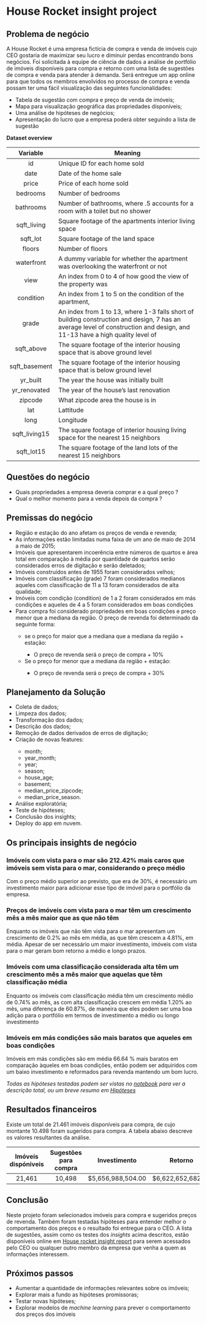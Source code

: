 # House Rocket insight project


## Problema de negócio

A House Rocket é uma empresa fictícia de compra e venda de imóveis cujo CEO gostaria de maximizar seu lucro e diminuir perdas encontrando bons negócios. Foi solicitada à equipe de ciência de dados a análise de portfólio de imóveis disponíveis para compra e retorno com uma lista de sugestões de compra e venda para atender à demanda. Será entregue um app online para que todos os membros envolvidos no processo de compra e venda possam ter uma fácil visualização das seguintes funcionalidades: 

<ul>
<li>Tabela de sugestão com compra e preço de venda de imóveis;</li>
<li>Mapa para visualização geográfica das propriedades disponíveis;</li>
<li>Uma análise de hipóteses de negócios;</li>
<li>Apresentação do lucro que a empresa poderá obter seguindo a lista de sugestão</li>
</ul>



**Dataset overview**


| **Variable** | **Meaning** |
|:----------:|---------|
|id        |Unique ID for each home sold|
|date|Date of the home sale |
|price| Price of each home sold |
|bedrooms| Number of bedrooms |
|bathrooms| Number of bathrooms, where .5 accounts for a room with a toilet but no shower |
|sqft_living| Square footage of the apartments interior living space |
|sqft_lot| Square footage of the land space |
|floors |Number of floors |
|waterfront |A dummy variable for whether the apartment was overlooking the waterfront or not |
|view |An index from 0 to 4 of how good the view of the property was |
|condition |An index from 1 to 5 on the condition of the apartment, |
|grade |An index from 1 to 13, where 1-3 falls short of building construction and design, 7 has an average level of construction and design, and 11-13 have a high quality level of |construction and design. |
|sqft_above |The square footage of the interior housing space that is above ground level |
|sqft_basement |The square footage of the interior housing space that is below ground level |
|yr_built |The year the house was initially built |
|yr_renovated |The year of the house’s last renovation |
|zipcode | What zipcode area the house is in |
|lat |Lattitude |
|long |Longitude |
|sqft_living15 |The square footage of interior housing living space for the nearest 15 neighbors |
|sqft_lot15 |The square footage of the land lots of the nearest 15 neighbors |



##  Questões do negócio

<ul>
<li>Quais propriedades a empresa deveria comprar e a qual preço ?
</li>
<li>Qual o melhor momento para a venda depois da compra ?
</li>
</ul>

##  Premissas do negócio

<ul>
<li>Região e estação do ano afetam os preços de venda e revenda;
</li>
<li>As informações estão limitadas numa faixa de um ano de maio de 2014 a maio de 2015;
</li>
<li>Imóveis que apresentarem incoerência entre números de quartos e área total em comparação à média por quantidade de quartos serão considerados erros de digitação e serão deletados;
</li>
<li>Imóveis construídos antes de 1955 foram considerados velhos;</li>
<li>Imóveis com classificação (grade) 7 foram considerados medianos aqueles com classificação de 11 a 13 foram considerados de alta qualidade;</li>
<li>Imóveis com condição (condition) de 1 a 2 foram considerados em más condições e aqueles de 4 a 5 foram considerados em boas condições</li>
<li>Para compra  foi considerado propriedades em boas condições e preço menor que a mediana da região. O preço de revenda foi determinado da seguinte forma:</li>
 <ul>
<li>se o preço for maior que a mediana que a mediana da região + estação:</li>
 <ul>
 <li>O  preço de revenda será o preço de compra + 10%</li>
</ul>
<li>Se o preço for menor que a mediana da região + estação:</li>
<ul>
<li>O preço de revenda será o preço de compra + 30%</li>
</ul>  
 </ul>
</ul>

## Planejamento da Solução
<ul>
 <li>Coleta de dados;</li>
 <li>Limpeza dos dados;</li>
 <li>Transformação dos dados;</li>
 <li>Descrição dos dados;</li>
 <li>Remoção de dados derivados de erros de digitação;</li>
 <li>Criação de novas features:</li>
 <ul>
 <li>month;</li>
 <li>year_month;</li>
 <li>year;</li>
 <li>season;</li>
 <li>house_age;</li>
 <li>basement;</li>
 <li>median_price_zipcode;</li>
 <li>median_price_season.</li>
 </ul>
 <li>Análise exploratória;</li>
 <li>Teste de hipóteses;</li>
 <li>Conclusão dos insights;</li>
 <li>Deploy do app em nuvem.</li>
</ul>

##  Os  principais insights de negócio

<h3><strong>Imóveis com vista para o mar são 212.42% mais caros que imóveis sem vista para o mar, considerando o preço médio</strong> </h3>

Com o preço médio superior ao previsto, que era de 30%, é necessário um investimento maior para adicionar esse tipo de imóvel para o portfólio da empresa.

 
<h3><strong>Preços de imóveis com vista para o mar têm um crescimento mês a mês maior que as que não têm</strong></h3> 

Enquanto os imóveis que não têm vista para o mar apresentam um crescimento de 0.2% ao mês em média, as que têm crescem a 4.81%, em média. Apesar de ser necessário um maior investimento, imóveis com vista para o mar geram bom retorno a médio e longo prazos.


<h3><strong>Imóveis com uma classificação considerada alta têm um crescimento mês a mês maior que aquelas que têm classificação média</strong></h3>

Enquanto os imóveis com classificação média têm um crescimento médio de 0.74% ao mês, as com alta classificação crescem em média 1.20% ao mês, uma diferença de 60.87%, de maneira que eles podem ser uma boa adição para o portfólio em termos de investimento a médio ou longo investimento


<h3><strong>Imóveis em más condições são mais baratos que aqueles em boas condições</strong></h3>

Imóveis em más condições são em média 66.64 % mais baratos em comparação àqueles em boas condições, então podem ser adquiridos com um baixo investimento e reformados para revenda mantendo um bom lucro.


<i>Todas as hipóteses testadas podem ser vistas no [notebook](https://github.com/lavinomenezes/House_rocket_insight_project/blob/main/notebooks/House_rocket_notebook.ipynb) para ver a descrição total, ou um breve resumo em [Hipóteses](https://github.com/lavinomenezes/House_rocket_insight_project/blob/main/Hipoteses.md)</i>

## Resultados financeiros


Existe um total de 21.461 imóveis disponíveis para compra, de cujo montante 10.498 foram sugeridos para compra. A tabela abaixo descreve os valores resultantes da análise.



| Imóveis dispóniveis | Sugestões para compra | Investimento | Retorno | Lucro |
|:----------------------:|:--------------------:|:-------------:|:--------:|:--------:|
| 21,461 | 10,498 | $5,656,988,504.00 | $6,622,652,682.20 | $965,664,178.2 |




##  Conclusão

Neste projeto foram selecionados imóveis para compra e sugeridos preços de revenda. Também foram testadas hipóteses para entender melhor o comportamento dos preços e o resultado foi entregue para o CEO. A lista de sugestões, assim como os testes dos <i>insights</i> acima descritos, estão disponíveis online em [House rocket insight report](https://house-rocket-insight-report.herokuapp.com/) para serem acessados pelo CEO ou qualquer outro membro da empresa que venha a quem as informações interessem.








##  Próximos passos

<ul>
<li>Aumentar a quantidade de informações relevantes sobre os imóveis;
</li>
<li>Explorar mais a fundo as hipóteses promissoras; 
</li>
<li>Testar novas hipóteses;</li>
<li>Explorar modelos de <i>machine learning</i> para prever o comportamento dos preços dos imóveis</li>
</ul>
